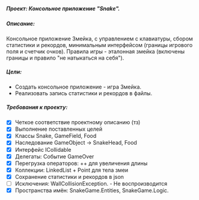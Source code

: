 ##### Проект: Консольное приложение "Snake".

##### Описание:
Консольное приложение Змейка, с управлением с клавиатуры, сбором статистики и рекордов, минимальным интерфейсом (границы игрового поля и счетчик очков).
Правила игры - эталонная змейка (включены границы и правило "не натыкаться на себя").


##### Цели:
- Создать консольное приложение - игра Змейка.
- Реализовать запись статистики и рекордов в файлы.

##### Требования к проекту:
- [x] Четкое соответствие проектному описанию (тз)
- [x] Выполнение поставленных целей
- [x] Классы Snake, GameField, Food
- [x] Наследование GameObject → SnakeHead, Food
- [x] Интерфейс ICollidable
- [x] Делегаты: Событие GameOver
- [x] Перегрузка операторов: ++ для увеличения длины
- [x] Коллекции: LinkedList + Point для тела змеи
- [x] Сохранение статистики и рекордов в json
- [ ] Исключения: WallCollisionException. - Не воспроизводится
- [x] Пространства имён: SnakeGame.Entities, SnakeGame.Logic.

